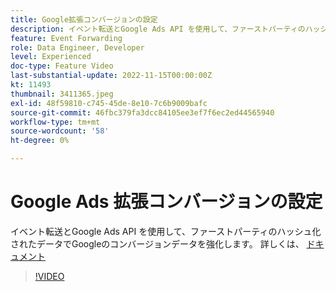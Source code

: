 ```yaml
---
title: Google拡張コンバージョンの設定
description: イベント転送とGoogle Ads API を使用して、ファーストパーティのハッシュ化されたデータでGoogleのコンバージョンデータを強化します。
feature: Event Forwarding
role: Data Engineer, Developer
level: Experienced
doc-type: Feature Video
last-substantial-update: 2022-11-15T00:00:00Z
kt: 11493
thumbnail: 3411365.jpeg
exl-id: 48f59810-c745-45de-8e10-7c6b9009bafc
source-git-commit: 46fbc379fa3dcc84105ee3ef7f6ec2ed44565940
workflow-type: tm+mt
source-wordcount: '58'
ht-degree: 0%

---
```


# Google Ads 拡張コンバージョンの設定

イベント転送とGoogle Ads API を使用して、ファーストパーティのハッシュ化されたデータでGoogleのコンバージョンデータを強化します。 詳しくは、 [ドキュメント](https://experienceleague.adobe.com/docs/experience-platform/tags/extensions/adobe/google-ads-enhanced-conversions/overview.html)

>[!VIDEO](https://video.tv.adobe.com/v/3411365/?quality=12&learn=on)

